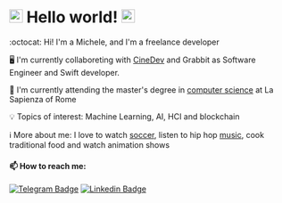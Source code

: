 #  <img src="https://github.com/TheDudeThatCode/TheDudeThatCode/blob/master/Assets/Hi.gif" width="24"> Hello world!&nbsp;<img src="https://github.com/TheDudeThatCode/TheDudeThatCode/blob/master/Assets/Earth.gif" width="24">

:octocat: Hi! I'm a Michele, and I'm a freelance developer

🖥️ I'm currently collaboreting with <a href="https://cine.dev/">CineDev</a> and Grabbit as Software Engineer and Swift developer.

🌱 I'm currently attending the master's degree in <a href="https://corsidilaurea.uniroma1.it/en/corso/2021/29932/home">computer science</a> at La Sapienza of Rome

💡 Topics of interest: Machine Learning, AI, HCI and blockchain

ℹ️ More about me: I love to watch [soccer](https://imgresizer.eurosport.com/unsafe/1200x0/filters:format(jpeg):focal(1242x613:1244x611)/origin-imgresizer.eurosport.com/2020/11/17/2938313-60322228-2560-1440.jpg), listen to hip hop [music](https://spotify-top.com/user/11127589589), cook traditional food and watch animation shows

#### 📫 How to reach me:

[![Telegram Badge](https://img.shields.io/badge/-@MicheleSpina-0088CC?style=flat&logo=Telegram&logoColor=white)](https://t.me/MicheleSpina "Contact on Telegram")
[![Linkedin Badge](https://img.shields.io/badge/-Michele%20Spina-0072b1?style=flat&logo=Linkedin&logoColor=white)](https://www.linkedin.com/in/spina-michele/ "Connect on LinkedIn")
